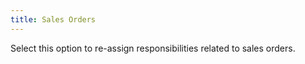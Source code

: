 ```yaml
---
title: Sales Orders
---
```



Select this option to re-assign responsibilities related to sales orders.
